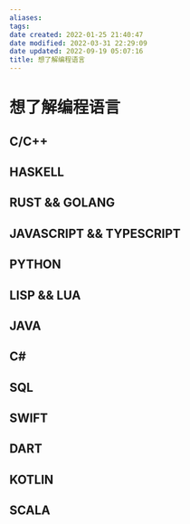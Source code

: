 ```yaml
---
aliases:
tags:
date created: 2022-01-25 21:40:47
date modified: 2022-03-31 22:29:09
date updated: 2022-09-19 05:07:16
title: 想了解编程语言
---
```


# 想了解编程语言

## C/C++

## HASKELL

## RUST && GOLANG

## JAVASCRIPT && TYPESCRIPT

## PYTHON

## LISP && LUA

## JAVA

## C\#

## SQL

## SWIFT

## DART

## KOTLIN

## SCALA
